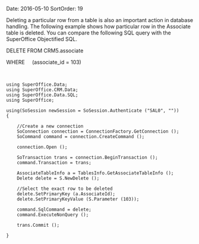 Date: 2016-05-10
SortOrder: 19

Deleting a particular row from a table is also an important action in database handling. The following example shows how particular row in the Associate table is deleted. You can compare the following SQL query with the SuperOffice Objectified SQL.

DELETE FROM CRM5.associate

WHERE     (associate\_id = 103)

 

```
using SuperOffice.Data;
using SuperOffice.CRM.Data;
using SuperOffice.Data.SQL;
using SuperOffice;
 
using(SoSession newSession = SoSession.Authenticate ("SAL0", ""))
{
 
    //Create a new connection
    SoConnection connection = ConnectionFactory.GetConnection ();
    SoCommand command = connection.CreateCommand ();
 
    connection.Open ();
 
    SoTransaction trans = connection.BeginTransaction ();
    command.Transaction = trans;
 
    AssociateTableInfo a = TablesInfo.GetAssociateTableInfo ();
    Delete delete = S.NewDelete ();
            
    //Select the exact row to be deleted
    delete.SetPrimaryKey (a.AssociateId);
    delete.SetPrimaryKeyValue (S.Parameter (103));
                          
    command.SqlCommand = delete;
    command.ExecuteNonQuery ();
           
    trans.Commit ();
                       
}
```

 
